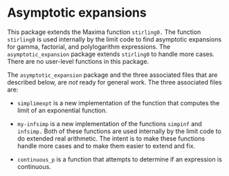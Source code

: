 # Asymptotic expansions

This package extends the Maxima function `stirling0.` The function `stirling0` is used internally by the limit code to find asymptotic expansions for gamma, factorial, and polylogarithm expressions. The `asymptotic_expansion` package extends `stirling0` to handle more cases. There are no user-level functions in this package.

The `asymptotic_expansion` package and the three associated files that are described below, are _not_ ready for general work. The three associated files are:

* `simplimexpt` is a new implementation of the function that computes the limit of an exponential function. 

* `my-infsimp` is a new implementation of the functions `simpinf` and `infsimp.` 
Both of these functions are used internally by the limit code to do extended real arithmetic. The intent is to make these functions handle more cases and to make
them easier to extend and fix.

* `continuous_p` is a function that attempts to determine if an expression is continuous.

